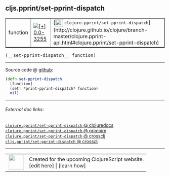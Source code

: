 ## cljs.pprint/set-pprint-dispatch



 <table border="1">
<tr>
<td>function</td>
<td><a href="https://github.com/cljsinfo/cljs-api-docs/tree/0.0-3255"><img valign="middle" alt="[+] 0.0-3255" title="Added in 0.0-3255" src="https://img.shields.io/badge/+-0.0--3255-lightgrey.svg"></a> </td>
<td>
[<img height="24px" valign="middle" src="http://i.imgur.com/1GjPKvB.png"> <samp>clojure.pprint/set-pprint-dispatch</samp>](http://clojure.github.io/clojure/branch-master/clojure.pprint-api.html#clojure.pprint/set-pprint-dispatch)
</td>
</tr>
</table>


 <samp>
(__set-pprint-dispatch__ function)<br>
</samp>

---







Source code @ [github](https://github.com/clojure/clojurescript/blob/r1.7.107/src/main/cljs/cljs/pprint.cljs#L824-L827):

```clj
(defn set-pprint-dispatch
  [function]
  (set! *print-pprint-dispatch* function)
  nil)
```

<!--
Repo - tag - source tree - lines:

 <pre>
clojurescript @ r1.7.107
└── src
    └── main
        └── cljs
            └── cljs
                └── <ins>[pprint.cljs:824-827](https://github.com/clojure/clojurescript/blob/r1.7.107/src/main/cljs/cljs/pprint.cljs#L824-L827)</ins>
</pre>

-->

---



###### External doc links:

[`clojure.pprint/set-pprint-dispatch` @ clojuredocs](http://clojuredocs.org/clojure.pprint/set-pprint-dispatch)<br>
[`clojure.pprint/set-pprint-dispatch` @ grimoire](http://conj.io/store/v1/org.clojure/clojure/1.7.0-beta3/clj/clojure.pprint/set-pprint-dispatch/)<br>
[`clojure.pprint/set-pprint-dispatch` @ crossclj](http://crossclj.info/fun/clojure.pprint/set-pprint-dispatch.html)<br>
[`cljs.pprint/set-pprint-dispatch` @ crossclj](http://crossclj.info/fun/cljs.pprint.cljs/set-pprint-dispatch.html)<br>

---

 <table>
<tr><td>
<img valign="middle" align="right" width="48px" src="http://i.imgur.com/Hi20huC.png">
</td><td>
Created for the upcoming ClojureScript website.<br>
[edit here] | [learn how]
</td></tr></table>

[edit here]:https://github.com/cljsinfo/cljs-api-docs/blob/master/cljsdoc/cljs.pprint_set-pprint-dispatch.cljsdoc
[learn how]:https://github.com/cljsinfo/cljs-api-docs/wiki/cljsdoc-files

<!--

This information was too distracting to show to readers, but I'll leave it
commented here since it is helpful to:

- pretty-print the data used to generate this document
- and show how to retrieve that data



The API data for this symbol:

```clj
{:ns "cljs.pprint",
 :name "set-pprint-dispatch",
 :signature ["[function]"],
 :history [["+" "0.0-3255"]],
 :type "function",
 :full-name-encode "cljs.pprint_set-pprint-dispatch",
 :source {:code "(defn set-pprint-dispatch\n  [function]\n  (set! *print-pprint-dispatch* function)\n  nil)",
          :title "Source code",
          :repo "clojurescript",
          :tag "r1.7.107",
          :filename "src/main/cljs/cljs/pprint.cljs",
          :lines [824 827]},
 :full-name "cljs.pprint/set-pprint-dispatch",
 :clj-symbol "clojure.pprint/set-pprint-dispatch"}

```

Retrieve the API data for this symbol:

```clj
;; from Clojure REPL
(require '[clojure.edn :as edn])
(-> (slurp "https://raw.githubusercontent.com/cljsinfo/cljs-api-docs/catalog/cljs-api.edn")
    (edn/read-string)
    (get-in [:symbols "cljs.pprint/set-pprint-dispatch"]))
```

-->
